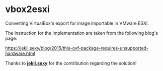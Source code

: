 # vbox2esxi
Converting VirtualBox's export for image importable in VMware ESXi.

The instruction for the implementation are taken from the following blog's page:

https://jekil.sexy/blog/2015/this-ovf-package-requires-unsupported-hardware.html

Thanks to [**jekil.sexy**](https://disqus.com/home/forums/jekilsexy/) for the contribution regarding the solution!